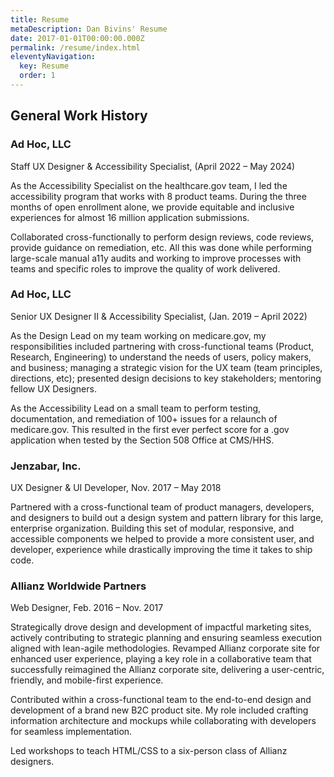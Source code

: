 ```yaml
---
title: Resume
metaDescription: Dan Bivins' Resume
date: 2017-01-01T00:00:00.000Z
permalink: /resume/index.html
eleventyNavigation:
  key: Resume
  order: 1
---
```



## General Work History
### Ad Hoc, LLC 
Staff UX Designer & Accessibility Specialist, (April 2022 – May 2024)

As the Accessibility Specialist on the healthcare.gov team, I led the accessibility program that works with 8 product teams. During the three months of open enrollment alone, we provide equitable and inclusive experiences for almost 16 million application submissions.

Collaborated cross-functionally to perform design reviews, code reviews, provide guidance on remediation, etc. All this was done while performing large-scale manual a11y audits and working to improve processes with teams and specific roles to improve the quality of work delivered.

### Ad Hoc, LLC 
Senior UX Designer II & Accessibility Specialist, (Jan. 2019 – April 2022)

As the Design Lead on my team working on medicare.gov, my responsibilities included partnering with cross-functional teams (Product, Research, Engineering) to understand the needs of users, policy makers, and business; managing a strategic vision for the UX team (team principles, directions, etc); presented design decisions to key stakeholders; mentoring fellow UX Designers. 

As the Accessibility Lead on a small team to perform testing, documentation, and remediation of 100+ issues for a relaunch of medicare.gov. This resulted in the first ever perfect score for a .gov application when tested by the Section 508 Office at CMS/HHS. 

### Jenzabar, Inc.
UX Designer & UI Developer, Nov. 2017 – May 2018

Partnered with a cross-functional team of product managers, developers, and designers to
build out a design system and pattern library for this large, enterprise organization.
Building this set of modular, responsive, and accessible components we helped to provide
a more consistent user, and developer, experience while drastically improving the time it
takes to ship code.

### Allianz Worldwide Partners
Web Designer, Feb. 2016 – Nov. 2017

Strategically drove design and development of impactful marketing sites, actively contributing to strategic planning and ensuring seamless execution aligned with lean-agile methodologies. Revamped Allianz corporate site for enhanced user experience, playing a key role in a collaborative team that successfully reimagined the Allianz corporate site,
delivering a user-centric, friendly, and mobile-first experience. 

Contributed within a cross-functional team to the end-to-end design and development of a brand new B2C product site. My role included crafting information architecture and mockups while collaborating with developers for seamless implementation.

Led workshops to teach HTML/CSS to a six-person class of Allianz designers.